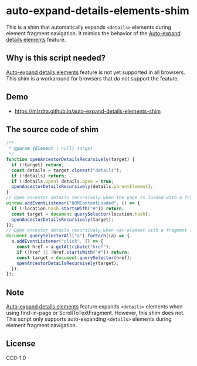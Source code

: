 # auto-expand-details-elements-shim

This is a shim that automatically expands `<details>` elements during element fragment navigation. It mimics the behavior of the [Auto-expand details elements](https://chromestatus.com/feature/5032469667512320) feature.


## Why is this script needed?
[Auto-expand details elements](https://chromestatus.com/feature/5032469667512320) feature is not yet supported in all browsers. This shim is a workaround for browsers that do not support the feature.

## Demo

- https://mizdra.github.io/auto-expand-details-elements-shim

## The source code of shim

```javascript
/**
 * @param {Element | null} target
 */
function openAncestorDetailsRecursively(target) {
  if (!target) return;
  const details = target.closest("details");
  if (!details) return;
  if (!details.open) details.open = true;
  openAncestorDetailsRecursively(details.parentElement);
}
// Open ancestor details recursively when the page is loaded with a fragment
window.addEventListener("DOMContentLoaded", () => {
  if (!location.hash.startsWith("#")) return;
  const target = document.querySelector(location.hash);
  openAncestorDetailsRecursively(target);
});
// Open ancestor details recursively when <a> element with a fragment is clicked
document.querySelectorAll("a").forEach((a) => {
  a.addEventListener("click", () => {
    const href = a.getAttribute("href");
    if (!href || !href.startsWith("#")) return;
    const target = document.querySelector(href);
    openAncestorDetailsRecursively(target);
  });
});
```

## Note

[Auto-expand details elements](https://chromestatus.com/feature/5032469667512320) feature expands `<details>` elements when using find-in-page or ScrollToTextFragment. However, this shim does not. This script only supports auto-expanding `<details>` elements during element fragment navigation.

## License

CC0-1.0
